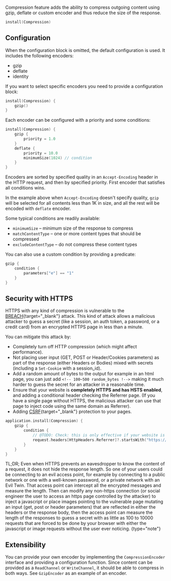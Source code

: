 [//]: # (title: Compression)
[//]: # (caption: Enable HTTP Compression Facilities)
[//]: # (category: servers)
[//]: # (permalink: /servers/features/compression.html)
[//]: # (feature: feature)
[//]: # (artifact: io.ktor)
[//]: # (class: io.ktor.features.Compression)
[//]: # (redirect_from: redirect_from)
[//]: # (- /features/compression.html: - /features/compression.html)
[//]: # (ktor_version_review: 1.0.0)

Compression feature adds the ability to compress outgoing content using gzip, deflate or custom encoder and thus reduce the
size of the response.

```kotlin
install(Compression)
```



## Configuration

When the configuration block is omitted, the default configuration is used. It includes
 the following encoders:
 
 * gzip
 * deflate
 * identity
 
If you want to select specific encoders you need to provide a configuration block:

```kotlin
install(Compression) {
    gzip()
}
```

Each encoder can be configured with a priority and some conditions: 

```kotlin
install(Compression) {
    gzip {
        priority = 1.0
    }
    deflate {
        priority = 10.0 
        minimumSize(1024) // condition
    }
}
```

Encoders are sorted by specified quality in an `Accept-Encoding` header in the HTTP request, and
then by specified priority. First encoder that satisfies all conditions wins.

In the example above when `Accept-Encoding` doesn't specify quality, `gzip` will be selected for all contents 
less than 1K in size, and all the rest will be encoded with `deflate` encoder. 

Some typical conditions are readily available:

* `minimumSize` – minimum size of the response to compress
* `matchContentType` – one or more content types that should be compressed
* `excludeContentType` – do not compress these content types

You can also use a custom condition by providing a predicate:

```kotlin
gzip {
    condition {
        parameters["e"] == "1"
    }
}
```

## Security with HTTPS

HTTPS with any kind of compression is vulnerable to the [BREACH](https://en.wikipedia.org/wiki/BREACH){target="_blank"} attack.
This kind of attack allows a malicious attacker to guess a secret (like a session, an auth token, a password,
or a credit card) from an encrypted HTTPS page in less than a minute.

You can mitigate this attack by:

* Completely turn off HTTP compression (which might affect performance).
* Not placing user input (GET, POST or Header/Cookies parameters) as part of the response (either Headers or Bodies) mixed with secrets (including a `Set-Cookie` with a session_id).
* Add a random amount of bytes to the output for example in an html page, you can just add `<!-- 100~500 random_bytes !-->` making it much harder to guess the secret for an attacker in a reasonable time.
* Ensure that your website is **completely HTTPS and has HSTS enabled**, and adding a conditional header checking the Referrer page. (If you have a single page without HTTPS, the malicious attacker can use that page to inject code using the same domain as Referrer).
* Adding [CSRF](https://en.wikipedia.org/wiki/Cross-site_request_forgery){target="_blank"} protection to your pages.

```kotlin
application.install(Compression) {
    gzip {
        condition {
            // @TODO: Check: this is only effective if your website is completely HTTPS and has HSTS enabled. 
            request.headers[HttpHeaders.Referrer]?.startsWith("https://my.domain/") == true
        }
    }
}
```

TL;DR; Even when HTTPS prevents an eavesdropper to know the content of a request, it does not hide the response length.
So one of your users could be connecting to an evil access point, for example by connecting to a public network
or one with a well-known password, or a private network with an Evil Twin. That access point can intercept all the
encrypted messages and measure the length. Then can modify any non-https connection (or social engineer the user to
access an https page controlled by the attacker) to inject a javascript or place images pointing to the vulnerable
page mutating an input (get, post or header parameters) that are reflected in either the headers or the response body,
then the access point can measure the length of the responses to guess a secret with as little as 100 to 10000 requests
that are forced to be done by your browser with either the javascript or image requests without the user ever noticing.
{type="note"}

## Extensibility

You can provide your own encoder by implementing the `CompressionEncoder` interface and providing a configuration function. 
Since content can be provided as a `ReadChannel` or `WriteChannel`, it should be able to compress in both ways. 
See `GzipEncoder` as an example of an encoder. 